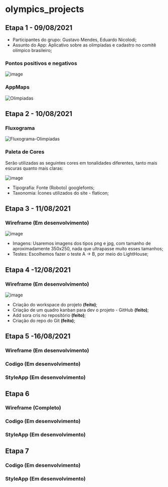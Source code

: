# olympics_projects


## Etapa 1 - 09/08/2021

- Participantes do grupo: Gustavo Mendes, Eduardo Nicolodi;
- Assunto do App: Aplicativo sobre as olimpíadas e cadastro no comitê olímpico brasileiro;

### Pontos positivos e negativos

![image](https://user-images.githubusercontent.com/79945103/129282864-f496c4bc-b9d9-455a-95b4-2138fc6ec588.png)

### AppMaps

![Olimpiadas](https://user-images.githubusercontent.com/79945103/129283462-48721849-74ed-4202-b74d-10b99fe6cd72.jpg)


## Etapa 2 - 10/08/2021

### Fluxograma

![Fluxograma-Olimpíadas](https://user-images.githubusercontent.com/79945103/129284117-f2dd8223-2f1c-4852-911e-91b9b9061af2.png)

### Paleta de Cores

Serão utilizadas as seguintes cores em tonalidades diferentes, tanto mais escuras quanto mais claras:

![image](https://user-images.githubusercontent.com/79945103/129284510-71cf7f27-ee8f-4a8c-be18-64aa39e3a4e6.png)

- Tipografia: Fonte (Roboto) googlefonts;
- Taxonomia: Ícones utilizados do site - flaticon;


## Etapa 3 - 11/08/2021

### Wireframe (Em desenvolvimento)

![image](https://user-images.githubusercontent.com/79945103/129285227-688bb526-4727-4b69-9d28-84840ba6193a.png)

- Imagens: Usaremos imagens dos tipos png e jpg, com tamanho de aproximadamente 350x250, nada que ultrapasse muito esses tamanhos;
- Testes: Escolhemos fazer o teste A → B, por meio do LightHouse;


## Etapa 4 -12/08/2021

### Wireframe (Em desenvolvimento)

![image](https://user-images.githubusercontent.com/79945103/129285942-be831111-6daa-4f3e-8925-8093f33bec43.png)

- Criação do workspace do projeto **(feito)**;
- Criação de um quadro kanban para dev o projeto - GitHub **(feito)**;
- Add sora cris no repositório **(feito)**;
- Criação do repo do Git **(feito)**;


## Etapa 5 -16/08/2021

### Wireframe (Em desenvolvimento)

### Codigo (Em desenvolvimento)

### StyleApp (Em desenvolvimento)


## Etapa 6

### Wireframe (Completo)

### Codigo (Em desenvolvimento)

### StyleApp (Em desenvolvimento)


## Etapa 7

### Codigo (Em desenvolvimento)

### StyleApp (Em desenvolvimento)


